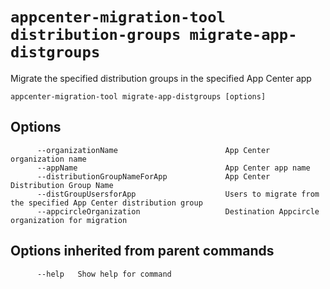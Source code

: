 # `appcenter-migration-tool distribution-groups migrate-app-distgroups`

Migrate the specified distribution groups in the specified App Center app

```plaintext
appcenter-migration-tool migrate-app-distgroups [options]
```

## Options

```plaintext
      --organizationName                        App Center organization name
      --appName                                 App Center app name
      --distributionGroupNameForApp             App Center Distribution Group Name
      --distGroupUsersforApp                    Users to migrate from the specified App Center distribution group
      --appcircleOrganization                   Destination Appcircle organization for migration

```

## Options inherited from parent commands

```plaintext
      --help   Show help for command
```
